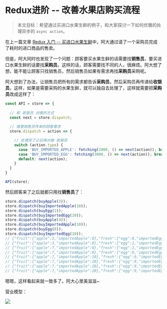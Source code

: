 # Redux进阶 -- 改善水果店购买流程

> 本文目标：希望通过买进口水果生鲜的例子，和大家探讨一下如何优雅的处理异步的 `async action`。

在上一篇文章 [Redux 入门 -- 买进口水果生鲜](https://juejin.im/post/5ad5920e6fb9a028c523afcf)中，阿大通过请了一个采购员完成了耗时的进口商品的售卖。

但是，阿大同时也发现了一个问题：顾客要买水果生鲜的话需要找**销售员**，要买进口水果生鲜的话要找**采购员**，这样的话，顾客需要找不同的人，很麻烦。阿大想了想，能不能让顾客只找销售员，然后销售员如果有需求再找**采购员**采购呢。

阿大想到了办法，让销售员把所有的需求都告诉**采购员**，然后采购员再传递给**收银员**，这样，如果是需要采购的水果生鲜，就可以独自去处理了，这样就需要把**采购员**改成这样了：

```js
const API = store => {
  
  // 和 收银员 对接的方式
  const next = store.dispatch;
  
  // 接管销售员传来的顾客需求
  store.dispatch = action => {

    // 处理完了之后再对接 收银员
    switch (action.type) {
      case 'BUY_IMPORTED_APPLE': fetching(2000, () => next(action)); break;
      case 'BUY_IMPORTED_EGG': fetching(3000, () => next(action)); break;
      default: next(action);
    }
  }
}

API(store);
```

然后顾客来了之后就都只用找**销售员**了：

```js
store.dispatch(buyApple(3));
store.dispatch(buyImportedApple(10));
store.dispatch(buyEgg(1));
store.dispatch(buyImportedEgg(10));
store.dispatch(buyApple(4));
store.dispatch(buyImportedApple(10));
store.dispatch(buyEgg(8));
store.dispatch(buyImportedEgg(10));
// {"fruit":{"apple":3,"importedApple":0},"fresh":{"egg":0,"importedEgg":0}}
// {"fruit":{"apple":3,"importedApple":0},"fresh":{"egg":1,"importedEgg":0}}
// {"fruit":{"apple":7,"importedApple":0},"fresh":{"egg":1,"importedEgg":0}}
// {"fruit":{"apple":7,"importedApple":0},"fresh":{"egg":9,"importedEgg":0}}
// {"fruit":{"apple":7,"importedApple":10},"fresh":{"egg":9,"importedEgg":0}}
// {"fruit":{"apple":7,"importedApple":20},"fresh":{"egg":9,"importedEgg":0}}
// {"fruit":{"apple":7,"importedApple":20},"fresh":{"egg":9,"importedEgg":10}}
// {"fruit":{"apple":7,"importedApple":20},"fresh":{"egg":9,"importedEgg":20}}
```

嗯嗯，这样看起来就一致多了。阿大心里美滋滋~

营业模型：

![](http://ox12mie1c.bkt.clouddn.com/DEMO4.png?imageView2/0/q/75%7Cwatermark/2/text/6Zi_5biM/font/5b6u6L2v6ZuF6buR/fontsize/320/fill/I0ZGRkZGRg==/dissolve/50/gravity/SouthEast/dx/20/dy/20%7Cimageslim)